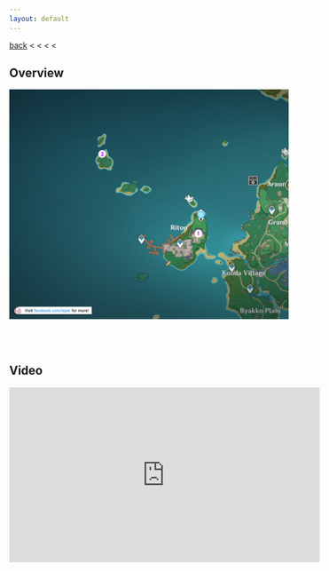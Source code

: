 ```yaml
---
layout: default
---
```


[back](../) < < < <

## Overview

![Electroculus Overview](electroculus-overview-1.jpg)

<br/><br/>

## Video

<iframe width="560" height="315" src="https://youtu.be/OaUo9hxwQpM" frameborder="0" allow="accelerometer; autoplay; clipboard-write; encrypted-media; gyroscope; picture-in-picture" allowfullscreen></iframe>
